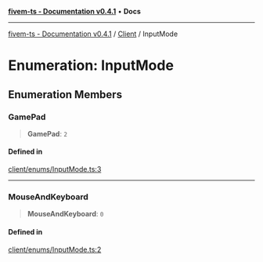 [**fivem-ts - Documentation v0.4.1**](../../../README.md) • **Docs**

***

[fivem-ts - Documentation v0.4.1](../../../README.md) / [Client](../README.md) / InputMode

# Enumeration: InputMode

## Enumeration Members

### GamePad

> **GamePad**: `2`

#### Defined in

[client/enums/InputMode.ts:3](https://github.com/Purpose-Dev/fivem-ts/blob/main/src/client/enums/InputMode.ts#L3)

***

### MouseAndKeyboard

> **MouseAndKeyboard**: `0`

#### Defined in

[client/enums/InputMode.ts:2](https://github.com/Purpose-Dev/fivem-ts/blob/main/src/client/enums/InputMode.ts#L2)
